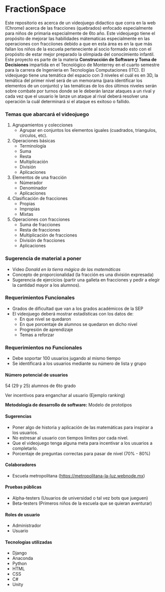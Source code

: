 # FractionSpace
Este repositorio es acerca de un videojuego didactico que corra en la web (Chrome) acerca de las fracciones (quebrados) enfocado especialmente para niños de primaria especialmente de 6to año. Este videojuego tiene el propósito de mejorar las habilidades mátematicas especialmente en las operaciones con fracciiones debido a que en esta área es en la que más fallan los niños de la escuela perteneciente al socio formado esto con el propósito de estar mejor preparado la olimpiada del conocimiento infantil. Este proyecto es parte de la materia **Construcción de Software y Toma de Decisiones** impartida en el Tecnológico de Monterrey en el cuarto semestre para la carrera de Ingenieria en Tecnologías Computaciones (ITC). El videojuego tiene una temática del espacio con 3 niveles el cuál es en 3D, la temática del primer nivel será de un memorama (para identificar los elementos de un conjunto) y las temáticas de los dos últimos niveles serán sobre combate por turnos donde se le deberán lanzar ataques a un rival y cada vez que el usuario le lanze un ataque al rival deberá resolver una operación la cuál determinará si el ataque es exitoso o fallido. 

### Temas que abarcará el videojuego
1. Agrupamientos y colecciones
	- Agrupar en conjuntos los elementos iguales (cuadrados, triangulos, circulos, etc).
2. Operaciones básicas
	- Terminología
	- Suma 
	- Resta
	- Multiplicación
	- División
	- Aplicaciones
3. Elementos de una fracción
	- Númerador
	- Denominador
	- Aplicaciones
4. Clasificación de fracciones
	- Propias 
	- Impropias
	- Mixtas
5. Operaciones con fracciones
	- Suma de fracciones  
	- Resta de fracciones
	- Multiplicación de fracciones 
	- División de fracciones
	- Aplicaciones

### Sugerencia de material a poner
- Video *Donald en la tierra mágica de las matemáticas*
- Concepto de proporcionalidad (la fracción es una división expresada)
- Sugerencia de ejercicios (partir una galleta en fracciones y pedir a elegir la cantidad mayor a los alumnos). 


### Requerimientos Funcionales
- Grados de dificultad que van a los grados académicos de la SEP
- El videojuego deberá mostrar estadísticas con los datos de:
	- En que nivel se quedaron
	- En que porcentaje de alumnos se quedaron en dicho nivel
	- Progresión de aprendizaje 
	- Temas a reforzar

### Requerimientos no Funcionales
- Debe soportar 100 usuarios jugando al mismo tiempo 
- Se identificará a los usuarios mediante su número de lista y grupo 


#### Número potencial de usuarios
54 (29 y 25) alumnos de 6to grado

Ver incentivos para enganchar al usuario (Ejemplo ranking)

**Metodología de desarrollo de software:** Modelo de prototipos

#### Sugerencias
- Poner algo de historia y aplicación de las matemáticas para inspirar a los usuarios.
- No estresar al usuario con tiempos límites por cada nivel.
- Que el videojuego tenga alguna meta para incentivar a los usuarios a completarlo.
- Porcentaje de preguntas correctas para pasar de nivel (70% - 80%)

#### Colaboradores
- Escuela metropolitana (https://metropolitana-la-luz.webnode.mx)

#### Pruebas públicas 
- Alpha-testers (Usuarios de universidad o tal vez bots que jueguen)
- Beta-testers (Primeros niños de la escuela que se quieran aventurar)

#### Roles de usuario 
- Administrador
- Usuario

#### Tecnologías utilizadas
- Django 
- Anaconda
- Python 
- HTML
- CSS
- C#
- Unity
